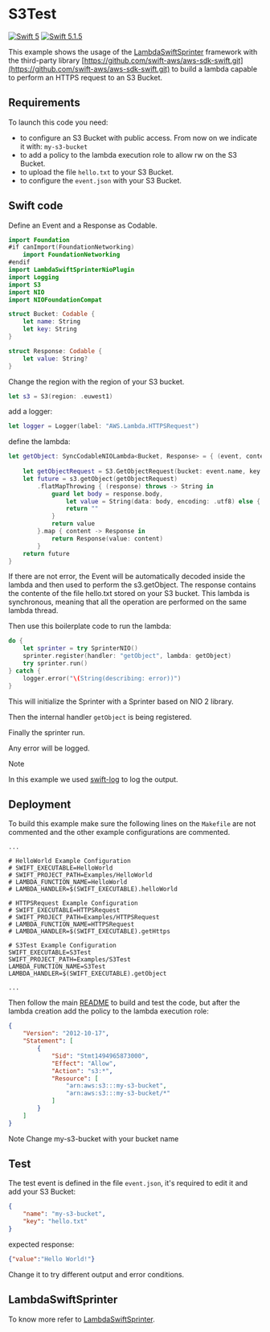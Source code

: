 # S3Test

[![Swift 5](https://img.shields.io/badge/Swift-5.0-blue.svg)](https://swift.org/download/) [![Swift 5.1.5](https://img.shields.io/badge/Swift-5.1.5-blue.svg)](https://swift.org/download/) 

This example shows the usage of the [LambdaSwiftSprinter](https://github.com/swift-sprinter/aws-lambda-swift-sprinter-core) framework with the third-party library [https://github.com/swift-aws/aws-sdk-swift.git](https://github.com/swift-aws/aws-sdk-swift.git) to build a lambda capable to perform an HTTPS request to an S3 Bucket.

## Requirements

To launch this code you need:
- to configure an S3 Bucket with public access. From now on we indicate it with: `my-s3-bucket`
- to add a policy to the lambda execution role to allow rw on the S3 Bucket.
- to upload the file `hello.txt` to your S3 Bucket.
- to configure the `event.json` with your S3 Bucket.

## Swift code

Define an Event and a Response as Codable.
```swift
import Foundation
#if canImport(FoundationNetworking)
    import FoundationNetworking
#endif
import LambdaSwiftSprinterNioPlugin
import Logging
import S3
import NIO
import NIOFoundationCompat

struct Bucket: Codable {
    let name: String
    let key: String
}

struct Response: Codable {
    let value: String?
}
```

Change the region with the region of your S3 bucket.

```swift
let s3 = S3(region: .euwest1)
```

add a logger:
```swift
let logger = Logger(label: "AWS.Lambda.HTTPSRequest")
```

define the lambda:
```swift
let getObject: SyncCodableNIOLambda<Bucket, Response> = { (event, context) throws -> EventLoopFuture<Response> in
    
    let getObjectRequest = S3.GetObjectRequest(bucket: event.name, key: event.key)
    let future = s3.getObject(getObjectRequest)
        .flatMapThrowing { (response) throws -> String in
            guard let body = response.body,
                let value = String(data: body, encoding: .utf8) else {
                return ""
            }
            return value
        }.map { content -> Response in
            return Response(value: content)
        }
    return future
}
```

If there are not error, the Event will be automatically decoded inside the lambda and then used to perform the s3.getObject.
The response contains the contente of the file hello.txt stored on your S3 bucket.
This lambda is synchronous, meaning that all the operation are performed on the same lambda thread.

Then use this boilerplate code to run the lambda:
```swift
do {
    let sprinter = try SprinterNIO()
    sprinter.register(handler: "getObject", lambda: getObject)
    try sprinter.run()
} catch {
    logger.error("\(String(describing: error))")
}
```

This will initialize the Sprinter with a Sprinter based on NIO 2 library.

Then the internal handler `getObject` is being registered.

Finally the sprinter run.

Any error will be logged.

Note

In this example we used [swift-log](https://github.com/apple/swift-log.git) to log the output.

## Deployment

To build this example make sure the following lines on the `Makefile` are not commented and the other example configurations are commented.

```
...

# HelloWorld Example Configuration
# SWIFT_EXECUTABLE=HelloWorld
# SWIFT_PROJECT_PATH=Examples/HelloWorld
# LAMBDA_FUNCTION_NAME=HelloWorld
# LAMBDA_HANDLER=$(SWIFT_EXECUTABLE).helloWorld

# HTTPSRequest Example Configuration
# SWIFT_EXECUTABLE=HTTPSRequest
# SWIFT_PROJECT_PATH=Examples/HTTPSRequest
# LAMBDA_FUNCTION_NAME=HTTPSRequest
# LAMBDA_HANDLER=$(SWIFT_EXECUTABLE).getHttps

# S3Test Example Configuration
SWIFT_EXECUTABLE=S3Test
SWIFT_PROJECT_PATH=Examples/S3Test
LAMBDA_FUNCTION_NAME=S3Test
LAMBDA_HANDLER=$(SWIFT_EXECUTABLE).getObject

...
```

Then follow the main [README](https://github.com/swift-sprinter/aws-lambda-swift-sprinter) to build and test the code, but after the lambda creation add the policy to the lambda execution role:


```json
{
    "Version": "2012-10-17",
    "Statement": [
        {
            "Sid": "Stmt1494965873000",
            "Effect": "Allow",
            "Action": "s3:*",
            "Resource": [
                "arn:aws:s3:::my-s3-bucket",
                "arn:aws:s3:::my-s3-bucket/*"
            ]
        }
    ]
}
```

Note
Change my-s3-bucket with your bucket name

## Test

The test event is defined in the file `event.json`, it's required to edit it and add your S3 Bucket:
```json
{
    "name": "my-s3-bucket",
    "key": "hello.txt"
}
```

expected response:

```json
{"value":"Hello World!"}
```

Change it to try different output and error conditions.

## LambdaSwiftSprinter

To know more refer to [LambdaSwiftSprinter](https://github.com/swift-sprinter/aws-lambda-swift-sprinter-core).

